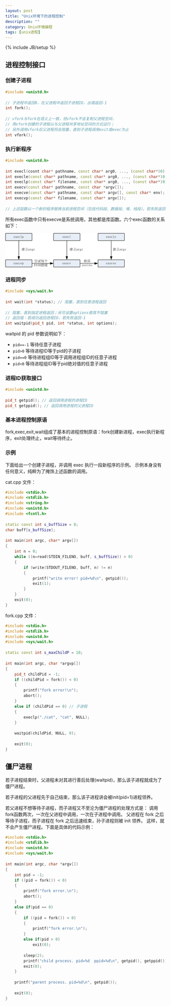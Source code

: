 ```yaml
---
layout: post
title: "Unix环境下的进程控制"
description: ""
category: Unix环境编程
tags: [unix进程]
---
```

{% include JB/setup %}

## 进程控制接口

### 创建子进程

``` c++
#include <unistd.h>

// 子进程中返回0，在父进程中返回子进程ID，出错返回-1
int fork();

// vfork与fork在语义上一致，但vfork不会复制父进程空间，
// 用vfork创建的子进程以与父进程共享地址空间的方式运行；
// 另外调用vfork后父进程将会阻塞，直到子进程调用exit或exec为止
int vfork();
```

### 执行新程序

``` c++
#include <unistd.h>

int execl(cosnt char* pathname, const char* arg0, ..., (const char*)0);
int execle(const char* pathname, const char* arg0, ..., (const char*)0, const char* env);
int execlp(const char* filename, const char* arg0, ..., (const char*)0);
int execv(const char* pathname, const char *argv[]);
int execve(const char* pathname, const char* argv[], const char* env);
int execvp(const char* filename, const char* argv[]);

// 上述函数以一个新的程序替换当前进程空间（包括代码段、数据段、堆、栈段）。若失败返回-1，成功不返回。
```

所有exec函数中只有execve是系统调用，其他都是库函数。六个exec函数的关系如下：

![](/images/unix/process/process-exec.png)

### 进程同步

``` c++
#include <sys/wait.h>

int wait(int *status); // 阻塞，直到任意进程返回

// 阻塞，直到指定进程返回；另可设置options使其不阻塞
// 返回值：若成功返回进程ID，若失败返回-1
int waitpid(pid_t pid, int *status, int options);
```

waitpid 的 pid 参数说明如下：

  + `pid==-1` 等待任意子进程
  + `pid>0` 等待进程ID等于pid的子进程
  + `pid==0` 等待进程组ID等于调用进程组ID的任意子进程
  + `pid<0` 等待进程组ID等于pid绝对值的任意子进程

### 进程ID获取接口

``` c++
#include <unistd.h>

pid_t getpid(); // 返回调用进程的进程ID
pid_t getppid(); // 返回调用进程的父进程ID
```

### 基本进程控制原语

fork,exec,exit,wait组成了基本的进程控制原语：fork创建新进程，exec执行新程序，exit处理终止，wait等待终止。

### 示例

下面给出一个创建子进程，并调用 exec 执行一段新程序的示例。
示例本身没有任何意义，纯粹为了掩饰上述函数的调用。

cat.cpp 文件：

``` c++
#include <stdio.h>
#include <stdlib.h>
#include <string.h>
#include <unistd.h>
#include <fcntl.h>

static const int s_buffSize = 8;
char buff[s_buffSize];

int main(int argc, char* argv[])
{
	int n = 0;
	while ((n=read(STDIN_FILENO, buff, s_buffSize)) > 0)
	{
		if (write(STDOUT_FILENO, buff, n) != n)
		{
			printf("write error! pid=%d\n", getpid());
			exit(1);
		}
	}
	exit(0);
}
```

fork.cpp 文件：

``` c++
#include <stdio.h>
#include <stdlib.h>
#include <unistd.h>
#include <sys/wait.h>

static const int s_maxChildP = 10;

int main(int argc, char *argvp[])
{
	pid_t childPid = -1;
	if ((childPid = fork()) < 0)
	{
		printf("fork error!\n");
		abort();
	}
	else if (childPid == 0) // 子进程
	{
		execlp("./cat", "cat", NULL);
	}

	waitpid(childPid, NULL, 0);

	exit(0);
}
```

## 僵尸进程

若子进程结束时，父进程未对其进行善后处理(waitpid)，那么该子进程就成为了僵尸进程。

若子进程的父进程先于自己结束，那么该子进程讲会被init(pid=1)进程领养。

若父进程不想等待子进程，而子进程又不至沦为僵尸进程的处理方式是：
调用fork函数两次，一次在父进程中调用，一次在子进程中调用。
父进程在 fork 之后等待子进程，而子进程在 fork 之后迅速结束，孙子进程则被 init 领养。
这样，就不会产生僵尸进程。下面是具体的代码示例：

``` c++
#include <stdio.h>
#include <stdlib.h>
#include <unistd.h>
#include <sys/wait.h>

int main(int argc, char *argv[])
{
	int pid = -1;
	if ((pid = fork()) < 0)
	{
		printf("fork error.\n");
		abort();
	}
	else if(pid == 0)
	{
		if ((pid = fork()) < 0)
		{
			printf("fork error.\n");
		}
		else if(pid > 0)
			exit(0);

		sleep(2);
		printf("child process. pid=%d  ppid=%d\n", getpid(), getppid());
		exit(0);
	}

	printf("parent process. pid=%d\n", getpid());

	exit(0);
}
```

